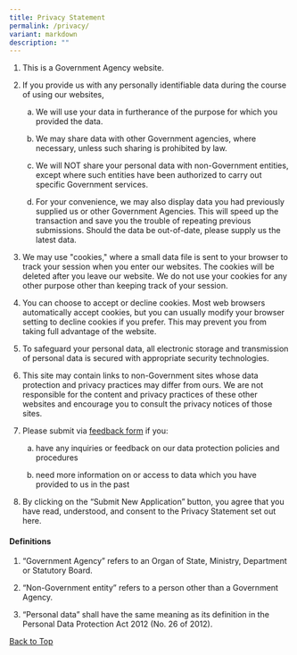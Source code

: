 ```yaml
---
title: Privacy Statement
permalink: /privacy/
variant: markdown
description: ""
---
```

<ol id="privacy-top" data-tight="true" class="tight">
<li>
<p>This is a Government Agency website.</p>
</li>
<li>
<p>If you provide us with any personally identifiable data during the course
of using our websites,</p>
</li>
	<ul style="list-style-type: lower-alpha">
<li>
<p>We will use your data in furtherance of the purpose for which you provided
the data.</p>
</li>
<li>
<p>We may share data with other Government agencies, where necessary, unless
such sharing is prohibited by law.</p>
</li>
<li>
<p>We will NOT share your personal data with non-Government entities, except
where such entities have been authorized to carry out specific Government
services.</p>
</li>
<li>
<p>For your convenience, we may also display data you had previously supplied
us or other Government Agencies. This will speed up the transaction and
save you the trouble of repeating previous submissions. Should the data
be out-of-date, please supply us the latest data.</p>
		</li></ul>
<li>
<p>We may use "cookies," where a small data file is sent to your browser
to track your session when you enter our websites. The cookies will be
deleted after you leave our website. We do not use your cookies for any
other purpose other than keeping track of your session.</p>
</li>
<li>
<p>You can choose to accept or decline cookies. Most web browsers automatically
accept cookies, but you can usually modify your browser setting to decline
cookies if you prefer. This may prevent you from taking full advantage
of the website.</p>
</li>
<li>
<p>To safeguard your personal data, all electronic storage and transmission
of personal data is secured with appropriate security technologies.</p>
</li>
<li>
<p>This site may contain links to non-Government sites whose data protection
and privacy practices may differ from ours. We are not responsible for
the content and privacy practices of these other websites and encourage
you to consult the privacy notices of those sites.</p>
</li>
<li>
<p>Please submit via <a href="https://www2.bca.gov.sg/feedback/" rel="noopener noreferrer nofollow" target="_blank">feedback form</a> if you:</p>
</li>
		<ul style="list-style-type: lower-alpha">
<li>
<p>have any inquiries or feedback on our data protection policies and procedures</p>
</li>
<li>
<p>need more information on or access to data which you have provided to
	us in the past</p></li></ul>
<li>
<p>By clicking on the “Submit New Application” button, you agree that you
have read, understood, and consent to the Privacy Statement set out here.</p>
</li>
</ol>
<h4>Definitions</h4>
<ol data-tight="true" class="tight">
<li>
<p>“Government Agency” refers to an Organ of State, Ministry, Department
or Statutory Board.</p>
</li>
<li>
<p>“Non-Government entity” refers to a person other than a Government Agency.</p>
</li>
<li>
<p>“Personal data” shall have the same meaning as its definition in the Personal
Data Protection Act 2012 (No. 26 of 2012).</p>
</li>
</ol>
<p><a href="#privacy-top" rel="noopener noreferrer nofollow" target="_self">Back to Top</a>
</p>
